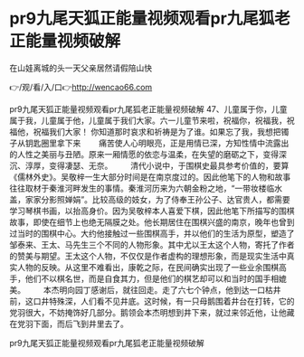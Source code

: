 # pr9九尾天狐正能量视频观看pr九尾狐老正能量视频破解
在山娃离城的头一天父亲居然请假陪山快

👉/观/看/入/口👉http://wencao66.com

pr9九尾天狐正能量视频观看pr九尾狐老正能量视频破解		47、儿童属于你，儿童属于我，儿童属于他，儿童属于我们大家。六一儿童节来啦，祝福你，祝福我，祝福他，祝福我们大家！
你知道那时哀求和祈祷是为了谁。如果忘了我，我想把镯子从钥匙圈里拿下来
　　痛苦使人心明眼亮，正是用情已深，方知性情中流露出的人性之美丽与丑陋。原来一厢情愿的依恋与温柔，在失望的磨砺之下，变得深沉、淳厚，变得凄瑟、无奈。
　　清代小说中，于围棋史最具参考价值的，要算《儒林外史》。吴敬梓一生大部分时间是在南京度过的。因此他笔下的人物和故事往往取材于秦淮河畔发生的事情。秦淮河历来为六朝金粉之地，“一带妆楼临水盖，家家分影照婵娟”。比较高级的妓女，为了侍奉王孙公子、达官贵人，都需要学习琴棋书画，以抬高身价。因为吴敬梓本人喜爱下棋，因此他笔下所描写的围棋故事，即使在细节上也绝无隔膜之处。他长期居住在围棋兴盛的南京，晚年也曾到过当时的围棋中心。大约他接触过一些围棋高手，并以他们的生活为原型，塑造了邹泰来、王太、马先生三个不同的人物形象。其中尤以王太这个人物，寄托了作者的赞美与期望。王太这个人物，不仅仅是作者虚构的理想形象，而是现实生活中真实人物的反映。从这里不难看出，康乾之际，在民间确实出现了一些业余围棋高手，他们不以棋名世，而是自食其力，但是他们的棋艺却可以和当时的国手相媲美。
　　本杰明向园丁感谢后，就往回走。走了六七个钟点，他到达一口枯井前，这口井特殊深，人们看不见井底。这时候，有一只母鹅围着井台在打转，它的党羽很大，不妨掩饰好几部分。鹅领会本杰明想到井下来，就过来邻近他，让他藏在党羽下面，而后飞到井里去了。

pr9九尾天狐正能量视频观看pr九尾狐老正能量视频破解
